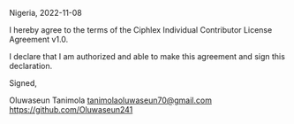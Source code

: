 Nigeria, 2022-11-08

I hereby agree to the terms of the Ciphlex Individual Contributor License
Agreement v1.0.

I declare that I am authorized and able to make this agreement and sign this
declaration.

Signed,

Oluwaseun Tanimola tanimolaoluwaseun70@gmail.com https://github.com/Oluwaseun241
